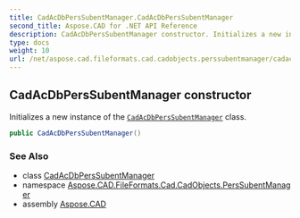 ```yaml
---
title: CadAcDbPersSubentManager.CadAcDbPersSubentManager
second_title: Aspose.CAD for .NET API Reference
description: CadAcDbPersSubentManager constructor. Initializes a new instance of the CadAcDbPersSubentManager class
type: docs
weight: 10
url: /net/aspose.cad.fileformats.cad.cadobjects.perssubentmanager/cadacdbperssubentmanager/cadacdbperssubentmanager/
---
```

## CadAcDbPersSubentManager constructor

Initializes a new instance of the [`CadAcDbPersSubentManager`](../) class.

```csharp
public CadAcDbPersSubentManager()
```

### See Also

* class [CadAcDbPersSubentManager](../)
* namespace [Aspose.CAD.FileFormats.Cad.CadObjects.PersSubentManager](../../cadacdbperssubentmanager/)
* assembly [Aspose.CAD](../../../)


